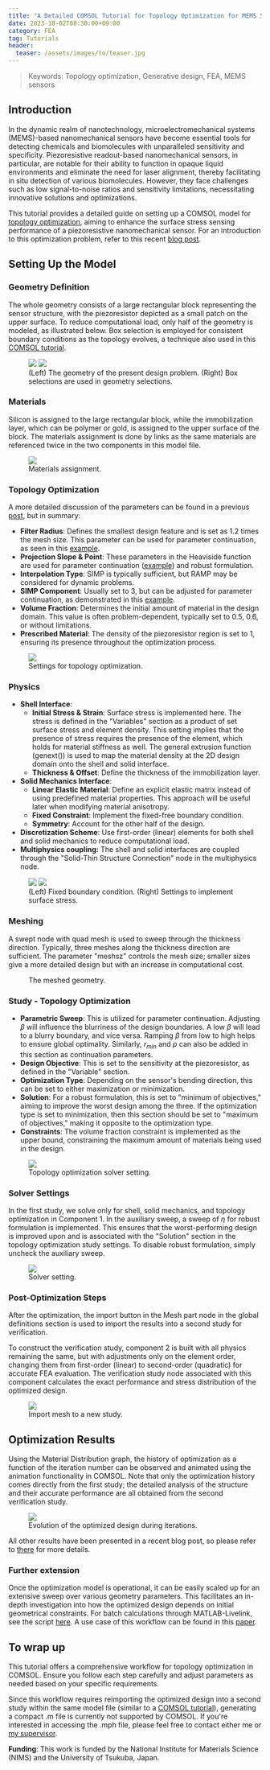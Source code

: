 ```yaml
---
title: "A Detailed COMSOL Tutorial for Topology Optimization for MEMS Sensor Design"
date: 2023-10-02T08:30:00+09:00
category: FEA
tag: Tutorials
header:
  teaser: /assets/images/to/teaser.jpg
---
```


> Keywords: Topology optimization, Generative design, FEA, MEMS sensors

## Introduction
In the dynamic realm of nanotechnology, microelectromechanical systems (MEMS)-based nanomechanical sensors have become essential tools for detecting chemicals and biomolecules with unparalleled sensitivity and specificity. Piezoresistive readout-based nanomechanical sensors, in particular, are notable for their ability to function in opaque liquid environments and eliminate the need for laser alignment, thereby facilitating in situ detection of various biomolecules. However, they face challenges such as low signal-to-noise ratios and sensitivity limitations, necessitating innovative solutions and optimizations.

This tutorial provides a detailed guide on setting up a COMSOL model for [topology optimization](https://chaozhuang22.github.io/fea/topology-optimization/), aiming to enhance the surface stress sensing performance of a piezoresistive nanomechanical sensor. For an introduction to this optimization problem, refer to this recent [blog post](https://chaozhuang22.github.io/fea/to/).

## Setting Up the Model
### Geometry Definition
The whole geometry consists of a large rectangular block representing the sensor structure, with the piezoresistor depicted as a small patch on the upper surface. To reduce computational load, only half of the geometry is modeled, as illustrated below. Box selection is employed for consistent boundary conditions as the topology evolves, a technique also used in this [COMSOL tutorial](https://www.comsol.jp/model/shape-optimization-of-an-mbb-beam-75301).

<figure class="half">
  <img src="/assets/images/to-detailed/geometry.png">
  <img src="/assets/images/to-detailed/geometry-details.png">
  <figcaption>(Left) The geometry of the present design problem. (Right) Box selections are used in geometry selections.</figcaption>
</figure>

### Materials
Silicon is assigned to the large rectangular block, while the immobilization layer, which can be polymer or gold, is assigned to the upper surface of the block. The materials assignment is done by links as the same materials are referenced twice in the two components in this model file.

<figure style="width: 500px" class="align-center">
  <img src="/assets/images/to-detailed/materials.png">
  <figcaption>Materials assignment.</figcaption>
</figure>

### Topology Optimization
A more detailed discussion of the parameters can be found in a previous [post](https://chaozhuang22.github.io/fea/topology-optimization/), but in summary:
- **Filter Radius**: Defines the smallest design feature and is set as 1.2 times the mesh size. This parameter can be used for parameter continuation, as seen in this [example](https://www.sciencedirect.com/science/article/pii/S0167931708000361).
- **Projection Slope & Point**: These parameters in the Heaviside function are used for parameter continuation ([example](https://ieeexplore.ieee.org/abstract/document/6353106)) and robust formulation.
- **Interpolation Type**: SIMP is typically sufficient, but RAMP may be considered for dynamic problems.
- **SIMP Component**: Usually set to 3, but can be adjusted for parameter continuation, as demonstrated in this [example](https://doi.org/10.1007/s00158-016-1420-7).
- **Volume Fraction**: Determines the initial amount of material in the design domain. This value is often problem-dependent, typically set to 0.5, 0.6, or without limitations.
- **Prescribed Material**: The density of the piezoresistor region is set to 1, ensuring its presence throughout the optimization process.

<figure style="width: 500px" class="align-center">
  <img src="/assets/images/to-detailed/topology-settings.png">
  <figcaption>Settings for topology optimization.</figcaption>
</figure>

### Physics
- **Shell Interface**:
    - **Initial Stress & Strain**: Surface stress is implemented here. The stress is defined in the "Variables" section as a product of set surface stress and element density. This setting implies that the presence of stress requires the presence of the element, which holds for material stiffness as well. The general extrusion function (genext()) is used to map the material density at the 2D design domain onto the shell and solid interface.
    - **Thickness & Offset**: Define the thickness of the immobilization layer.
- **Solid Mechanics Interface**:
    - **Linear Elastic Material**: Define an explicit elastic matrix instead of using predefined material properties. This approach will be useful later when modifying material anisotropy.
    - **Fixed Constraint**: Implement the fixed-free boundary condition.
    - **Symmetry**: Account for the other half of the design.
- **Discretization Scheme**: Use first-order (linear) elements for both shell and solid mechanics to reduce computational load.
- **Multiphysics coupling:** The shell and solid interfaces are coupled through the "Solid-Thin Structure Connection" node in the multiphysics node.

<figure class="half">
  <img src="/assets/images/to-detailed/variables.png">
  <img src="/assets/images/to-detailed/physics.png">
  <figcaption>(Left) Fixed boundary condition. (Right) Settings to implement surface stress.</figcaption>
</figure>

### Meshing
A swept node with quad mesh is used to sweep through the thickness direction. Typically, three meshes along the thickness direction are sufficient. The parameter "meshsz" controls the mesh size; smaller sizes give a more detailed design but with an increase in computational cost.

<figure style="width: 500px" class="align-center">
  <img src="/assets/images/to-detailed/mesh.png" alt="">
  <figcaption>The meshed geometry.</figcaption>
</figure>

### Study - Topology Optimization
- **Parametric Sweep**: This is utilized for parameter continuation. Adjusting $\beta$ will influence the blurriness of the design boundaries. A low $\beta$ will lead to a blurry boundary, and vice versa. Ramping $\beta$ from low to high helps to ensure global optimality. Similarly, $r_{min}$ and $p$ can also be added in this section as continuation parameters.
- **Design Objective**: This is set to the sensitivity at the piezoresistor, as defined in the "Variable" section.
- **Optimization Type**: Depending on the sensor's bending direction, this can be set to either maximization or minimization.
- **Solution**: For a robust formulation, this is set to "minimum of objectives," aiming to improve the worst design among the three. If the optimization type is set to minimization, then this section should be set to "maximum of objectives," making it opposite to the optimization type.
- **Constraints**: The volume fraction constraint is implemented as the upper bound, constraining the maximum amount of materials being used in the design.

<figure style="width: 500px" class="align-center">
  <img src="/assets/images/to-detailed/optimization.png">
  <figcaption>Topology optimization solver setting.</figcaption>
</figure>

### Solver Settings
In the first study, we solve only for shell, solid mechanics, and topology optimization in Component 1. In the auxiliary sweep, a sweep of $\eta$ for robust formulation is implemented. This ensures that the worst-performing design is improved upon and is associated with the "Solution" section in the topology optimization study settings. To disable robust formulation, simply uncheck the auxiliary sweep.

<figure style="width: 500px" class="align-center">
  <img src="/assets/images/to-detailed/solver-setting.png">
  <figcaption>Solver setting.</figcaption>
</figure>

### Post-Optimization Steps
After the optimization, the import button in the Mesh part node in the global definitions section is used to import the results into a second study for verification.

To construct the verification study, component 2 is built with all physics remaining the same, but with adjustments only on the element order, changing them from first-order (linear) to second-order (quadratic) for accurate FEA evaluation. The verification study node associated with this component calculates the exact performance and stress distribution of the optimized design.

<figure style="width: 500px" class="align-center">
  <img src="/assets/images/to-detailed/import-mesh.png">
  <figcaption>Import mesh to a new study.</figcaption>
</figure>

## Optimization Results
Using the Material Distribution graph, the history of optimization as a function of the iteration number can be observed and animated using the animation functionality in COMSOL. Note that only the optimization history comes directly from the first study; the detailed analysis of the structure and their accurate performance are all obtained from the second verification study.

<figure style="width: 500px" class="align-center">
  <img src="/assets/images/to/anime.gif">
  <figcaption>Evolution of the optimized design during iterations.</figcaption>
</figure>

All other results have been presented in a recent blog post, so please refer to [there](https://chaozhuang22.github.io/fea/to/) for more details.

### Further extension
Once the optimization model is operational, it can be easily scaled up for an extensive sweep over various geometry parameters. This facilitates an in-depth investigation into how the optimized design depends on initial geometrical constraints. For batch calculations through MATLAB-Livelink, see the script [here](https://github.com/Chaozhuang22/COMSOL-MATLAB-livelink). A use case of this workflow can be found in this [paper](https://dx.doi.org/10.1088/2632-959X/acef44).

## To wrap up
This tutorial offers a comprehensive workflow for topology optimization in COMSOL. Ensure you follow each step carefully and adjust parameters as needed based on your specific requirements.

Since this workflow requires reimporting the optimized design into a second study within the same model file (similar to a [COMSOL tutorial](https://www.comsol.jp/model/optimization-of-an-extruded-mbb-beam-75211)), generating a compact .m file is currently not supported by COMSOL. If you're interested in accessing the .mph file, please feel free to contact either me or [my supervisor](https://samurai.nims.go.jp/profiles/yoshikawa_genki?locale=en).

**Funding**: This work is funded by the National Institute for Materials Science (NIMS) and the University of Tsukuba, Japan.